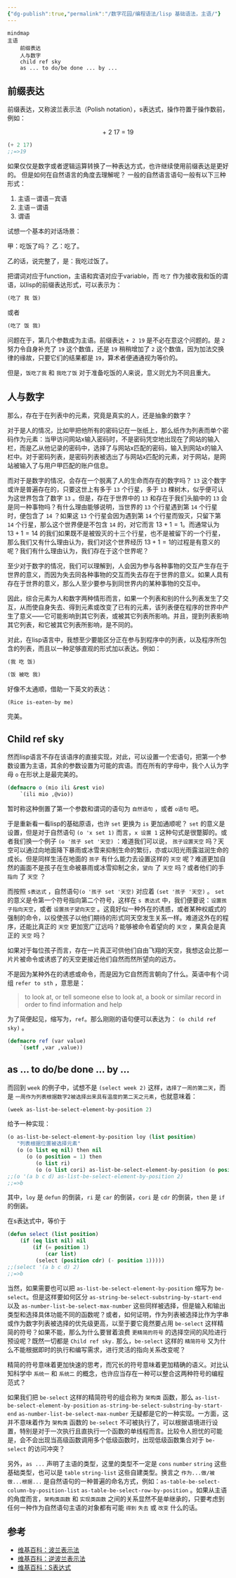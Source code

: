 ```yaml
---
{"dg-publish":true,"permalink":"/数字花园/编程语法/lisp 基础语法，主语/"}
---
```





```mermaid
mindmap
主语
	前缀表达
	人与数字
	child ref sky
	as ... to do/be done ... by ...
```



## 前缀表达

前缀表达，又称波兰表示法（Polish notation），s表达式，操作符置于操作数前，例如：

$$\text{+ 2 17 = 19}$$

```lisp
(+ 2 17)
;;=>19
```

如果仅仅是数字或者逻辑运算转换了一种表达方式，也许继续使用前缀表达是更好的。
但是如何在自然语言的角度去理解呢？
一般的自然语言语句一般有以下三种形式：

1. 主语－谓语－宾语
2. 主语－谓语
3. 谓语

试想一个基本的对话场景：

甲：吃饭了吗？
乙：吃了。

乙的话，说完整了，是：我吃过饭了。

把谓词对应于function，主语和宾语对应于variable，而 `吃了` 作为接收我和饭的谓语，以lisp的前缀表达形式，可以表示为：

```lisp
(吃了 我 饭)
```

或者

```lisp
(吃了 饭 我)
```

问题在于，第几个参数成为主语。前缀表达 `+ 2 19` 是不必在意这个问题的。是 `2` 努力令自身补充了 `19` 这个数值，还是 `19` 稍稍增加了 `2` 这个数值，因为加法交换律的缘故，只要它们的结果都是 `19`，算术者便通通视为等价的。

但是，`饭吃了我` 和 `我吃了饭` 对于准备吃饭的人来说，意义则尤为不同且重大。

## 人与数字

那么，存在于在列表中的元素，究竟是真实的人，还是抽象的数字？

对于是人的情况，比如甲把他所有的密码记在一张纸上，那么纸作为列表而单个密码作为元素：当甲访问网站x输入密码时，不是密码凭空地出现在了网站的输入栏，而是乙从他记录的密码中，选择了与网站x匹配的密码，输入到网站x的输入栏中。对于密码列表，是密码列表被选出了与网站x匹配的元素，对于网站，是网站被输入了与用户甲匹配的账户信息。

而对于是数字的情况，会存在一个脱离了人的生命而存在的数字吗？ `13` 这个数字或许是普遍存在的，只要这世上有多于 `13` 个行星，多于 `13` 棵树木，似乎便可认为这世界包含了数字 `13` 。但是，存在于世界中的 `13` 和存在于我们头脑中的 `13` 会是同一种事物吗？有什么理由能够说明，当世界的 `13` 个行星遇到第 `14` 个行星时，便包含了 `14` ？如果这 `13` 个行星会因为遇到第 `14` 个行星而毁灭，只留下第 `14` 个行星，那么这个世界便是不包含 `14` 的，对它而言 $13+1=1$。而通常认为 $13+1=14$ 的我们如果既不是被毁灭的十三个行星，也不是被留下的一个行星，那么我们又有什么理由认为，我们对这个世界经历 $13+1=1$的过程是有意义的呢？我们有什么理由认为，我们存在于这个世界呢？

至少对于数字的情况，我们可以理解到，人会因为参与各种事物的交互产生存在于世界的意义，而因为失去同各种事物的交互而失去存在于世界的意义。如果人具有存在于世界的意义，那么人至少要参与到同世界内的某种事物的交互中。

因此，综合元素为人和数字两种情形而言，如果一个列表和别的什么列表发生了交互，从而使自身失去、得到元素或改变了已有的元素，该列表便在程序的世界中产生了意义——它可能影响到其它列表，或被其它列表所影响。并且，提到列表影响其它列表，和它被其它列表所影响，是不同的。

对此，在lisp语言中，我想至少要能区分正在参与到程序中的列表，以及程序所包含的列表，而且以一种足够直观的形式加以表达。例如：

```lisp
(我 吃 饭)
```

```lisp
(饭 被吃 我)
```

好像不太通顺，借助一下英文的表达：

```lisp
(Rice is-eaten-by me)
```

完美。

## Child ref sky

然而lisp语言不存在该语序的直接实现，对此，可以设置一个宏语句，把第一个参数设置为主语，其余的参数设置为可能的宾语。而在所有的字母中，我个人认为字母 `o` 在形状上是最完美的。

```lisp
(defmacro o (mio ili &rest vio)
	`(ili mio ,@vio))
```
暂时称这种倒置了第一个参数和谓词的语句为 `自然语句` ，或者 `o语句` 吧。

于是重新看一看lisp的基础原语，也许 `set` 更换为 `is` 更加通顺呢？ `set` 的意义是设置，但是对于自然语句 `(o 'x set 1)` 而言，`x 设置 1` 这种句式是很蹩脚的。或者我们换一个例子 `(o '孩子 set '天空)` ：难道我们可以说， `孩子设置天空` 吗？天空可以通过向地面降下暴雨或冰雪来抑制生命的繁衍，亦或以阳光雨露滋润生命的成长。但是同样生活在地面的 `孩子` 有什么能力去设置这样的 `天空` 呢？难道更加自然的画面不是孩子在生命被暴雨或冰雪抑制之余，`望向` 了 `天空` 吗？或者他们的手 `指向` 了 `天空` ？

而按照 `s表达式` ，自然语句`(o '孩子 set '天空)` 对应着 `(set '孩子 '天空)` 。 `set` 的意义是令第一个符号指向第二个符号，这样在 `s 表达式` 中，我们便要说：`设置孩子指向天空`，或者 `设置孩子望向天空` 。这竟好似一种外在的诱惑，或者某种权威式的强制的命令，以役使孩子以他们期待的形式同天空发生关系一样。难道这外在的程序，还能比真正的 `天空` 更加宽广辽远吗？能够被命令着望向的 `天空` ，果真会是真正的 `天空` 吗？

如果对于每位孩子而言，存在一片真正可供他们自由飞翔的天空，我想这会比那一片片被命令或诱惑了的天空更接近他们自然而然所望向的远方。

不是因为某种外在的诱惑或命令，而是因为它自然而言朝向了什么。英语中有个词组 `refer to sth` ，意思是：

>to look at, or tell someone else to look at, a book or similar record in order to find information and help

为了简便起见，缩写为，`ref`。那么刚刚的语句便可以表达为： `(o child ref sky)` 。

```lisp
(defmacro ref (var value)
	`(setf ,var ,value))
```

## as ... to do/be done ... by ...

而回到 `week` 的例子中，试想不是 `(select week 2)` 这样，`选择了一周的第二天`，而是 `一周作为列表根据数字2被选择出来具有温度的第二天之元素`，也就意味着：

```lisp
(week as-list-be-select-element-by-position 2)
```

给予一种实现：

```lisp
(o as-list-be-select-element-by-position loy (list position)
   "列表根据位置被选择元素"
   (o (o list eq nil) then nil
      (o (o position = 1) then
         (o list ri)
         (o (o list cori) as-list-be-select-element-by-position (o position - 1)))))
;;(o '(a b c d) as-list-be-select-element-by-position 2)
;;=>b
```

其中，`loy` 是 `defun` 的倒装，`ri` 是 `car` 的倒装，`cori` 是 `cdr` 的倒装，`then` 是 `if` 的倒装。

在s表达式中，等价于

```lisp
(defun select (list position)
	(if (eq list nil) nil
		(if (= position 1)
			(car list)
		 (select (position cdr) (- position 1)))))
;;(select '(a b c d) 2)
;;=>b
```

当然，如果需要也可以把 `as-list-be-select-element-by-position` 缩写为 `be-select`。但是这样要如何区分 `as-string-be-select-substring-by-start-end` 以及 `as-number-list-be-select-max-number` 这些同样被选择，但是输入和输出类型和选择具体功能不同的函数呢？或者，如何证明，作为列表被选择比作为字串或作为数字列表被选择的优先级更高，以至于要它竟然要占用 `be-select` 这样精简的符号？如果不能，那么为什么要冒着浪费 `更精简的符号` 的选择空间的风险进行预设呢？既然一切都是 `Child ref sky.`
那么，`be-select` 这样的 `精简符号` 又为什么不能根据即时的执行和编写需求，进行灵活的指向关系改变呢？

精简的符号意味着更加快速的思考，而冗长的符号意味着更加精确的语义。对比认知科学中 `系统一` 和 `系统二` 的概念，也许应当存在一种可以整合这两种符号的编程范式？

如果我们把 `be-select` 这样的精简符号的组合称为 `架构类` 函数，那么 `as-list-be-select-element-by-position` `as-string-be-select-substring-by-start-end` `as-number-list-be-select-max-number` 无疑都是它的一种实现。一方面，这并不意味着作为 `架构类` 函数的 `be-select` 不可被执行了，可以根据语境进行设置，特别是对于一次执行且直执行一个函数的单线程而言。比较令人担忧的可能是，会不会出现当高级函数调用多个低级函数时，出现低级函数集合对于 `be-select` 的访问冲突？

另外，`as ...` 声明了主语的类型，这里的类型不一定是 `cons` `number` `string` 这些基础类型，也可以是 `table` `string-list` 这些自建类型。换言之 `作为...做/被做...根据...` 是自然语句的一种普遍的命名方式，例如：`as-table-be-select-column-by-position-list` `as-table-be-select-row-by-position` 。如果从主语的角度而言，`架构类函数` 和 `实现类函数` 之间的关系显然不是单继承的，只要考虑到任何一种作为自然语句主语的对象都有可能 `得到` `失去` 或 `改变` 什么的话。

## 参考

- [维基百科：波兰表示法](https://zh.m.wikipedia.org/wiki/%E6%B3%A2%E5%85%B0%E8%A1%A8%E7%A4%BA%E6%B3%95)
- [维基百科：逆波兰表示法](https://zh.m.wikipedia.org/wiki/%E9%80%86%E6%B3%A2%E5%85%B0%E8%A1%A8%E7%A4%BA%E6%B3%95)
- [维基百科：S表达式](https://zh.m.wikipedia.org/wiki/%E9%80%86%E6%B3%A2%E5%85%B0%E8%A1%A8%E7%A4%BA%E6%B3%95)
